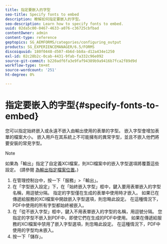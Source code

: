 ```yaml
---
title: 指定要嵌入的字型
seo-title: Specify fonts to embed
description: 瞭解如何指定要嵌入的字型。
seo-description: Learn how to specify fonts to embed.
uuid: 02da5c00-0467-4633-a076-c36725cbfbad
contentOwner: admin
content-type: reference
geptopics: SG_AEMFORMS/categories/configuring_output
products: SG_EXPERIENCEMANAGER/6.5/FORMS
discoiquuid: 180f0448-d507-4b6d-bb8a-d12a434e1250
exl-id: 02c28b2c-0cab-4431-9fab-fa332c96e092
source-git-commit: b220adf6fa3e9faf94389b9a9416b7fca2f89d9d
workflow-type: tm+mt
source-wordcount: '251'
ht-degree: 0%

---
```


# 指定要嵌入的字型{#specify-fonts-to-embed}

您可以指定始終嵌入或永遠不嵌入由輸出使用的表單的字型。 嵌入字型會增加表單的檔案大小。 嵌入用戶在其系統上不可能擁有的異常字型，並且不嵌入他們將要安裝的常見字型。

>[!NOTE]
>
>如果為「輸出」指定了自定義XCI檔案，則XCI檔案中的嵌入字型選項將覆蓋這些設定。 (請參閱 [為輸出指定檔案位置](/help/forms/using/admin-help/specify-file-locations-output.md#specify-file-locations-for-output)。)

1. 在管理控制台中，按一下「服務」>「輸出」。
1. 在「字型嵌入設定」下，在「始終嵌入字型」框中，鍵入要用表單嵌入的字型名稱，用逗號分隔。 指定的字型僅在生成的表單中使用時才嵌入。 如果已在傳遞給服務的XCI檔案中開啟嵌入字型選項，則忽略此設定。 在這種情況下，PDF中使用的所有字型都始終被嵌入。
1. 在「從不嵌入字型」框中，鍵入不用表單嵌入的字型的名稱，用逗號分隔。 您指定的字型不嵌入到PDF中，即使它們在生成的PDF中使用。 如果在傳遞給服務的XCI檔案中禁用了嵌入字型選項，則忽略此設定。 在這種情況下，PDF中使用的字型均未嵌入。
1. 按一下「儲存」。
